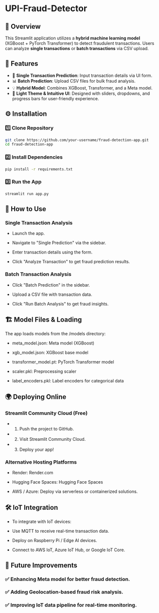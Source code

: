 # UPI-Fraud-Detector

## 🚀 Overview
This Streamlit application utilizes a **hybrid machine learning model** (XGBoost + PyTorch Transformer) to detect fraudulent transactions. Users can analyze **single transactions** or **batch transactions** via CSV upload.

## 📌 Features
- 🌟 **Single Transaction Prediction**: Input transaction details via UI form.
- 📊 **Batch Prediction**: Upload CSV files for bulk fraud analysis.
- 💡 **Hybrid Model**: Combines XGBoost, Transformer, and a Meta model.
- 🎨 **Light Theme & Intuitive UI**: Designed with sliders, dropdowns, and progress bars for user-friendly experience.

## ⚙️ Installation

### **1️⃣ Clone Repository**
```bash
git clone https://github.com/your-username/fraud-detection-app.git
cd fraud-detection-app
```
### 2️⃣ Install Dependencies
```bash
pip install -r requirements.txt
```
### 3️⃣ Run the App
```bash
streamlit run app.py
```
## 🔮 How to Use
### Single Transaction Analysis
- Launch the app.

- Navigate to "Single Prediction" via the sidebar.

- Enter transaction details using the form.

- Click "Analyze Transaction" to get fraud prediction results.

### Batch Transaction Analysis
- Click "Batch Prediction" in the sidebar.

- Upload a CSV file with transaction data.

- Click "Run Batch Analysis" to get fraud insights.

## 🏗️ Model Files & Loading
The app loads models from the /models directory:

- meta_model.json: Meta model (XGBoost)

- xgb_model.json: XGBoost base model

- transformer_model.pt: PyTorch Transformer model

- scaler.pkl: Preprocessing scaler

- label_encoders.pkl: Label encoders for categorical data

## 🌍 Deploying Online
### Streamlit Community Cloud (Free)
- 1) Push the project to GitHub.

- 2) Visit Streamlit Community Cloud.

- 3) Deploy your app!

### Alternative Hosting Platforms
- Render: Render.com

- Hugging Face Spaces: Hugging Face Spaces

- AWS / Azure: Deploy via serverless or containerized solutions.

## 🛠️ IoT Integration
- To integrate with IoT devices:

- Use MQTT to receive real-time transaction data.

- Deploy on Raspberry Pi / Edge AI devices.

- Connect to AWS IoT, Azure IoT Hub, or Google IoT Core.

## 🎯 Future Improvements
### ✅ Enhancing Meta model for better fraud detection.

### ✅ Adding Geolocation-based fraud risk analysis.

### ✅ Improving IoT data pipeline for real-time monitoring.
